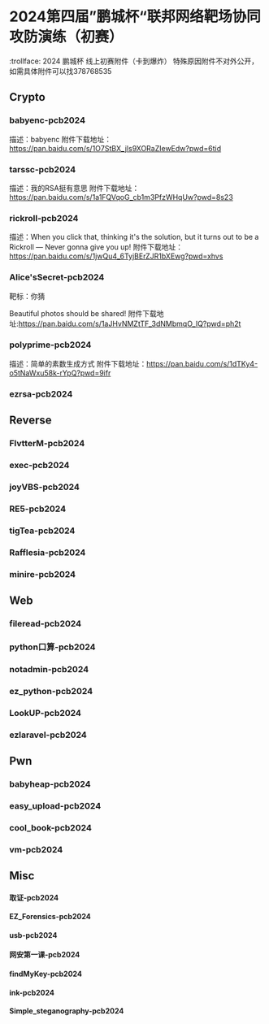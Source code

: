 # 2024第四届”鹏城杯“联邦网络靶场协同攻防演练（初赛）
 :trollface: 2024 鹏城杯 线上初赛附件（卡到爆炸）
 特殊原因附件不对外公开，如需具体附件可以找378768535

## Crypto

### babyenc-pcb2024

描述：babyenc 附件下载地址：https://pan.baidu.com/s/1O7StBX_jls9XORaZIewEdw?pwd=6tid

### tarssc-pcb2024

描述：我的RSA挺有意思 附件下载地址：https://pan.baidu.com/s/1a1FQVqoG_cb1m3PfzWHqUw?pwd=8s23

### rickroll-pcb2024

描述：When you click that, thinking it's the solution, but it turns out to be a Rickroll — Never gonna give you up! 附件下载地址：https://pan.baidu.com/s/1jwQu4_6TyjBErZJR1bXEwg?pwd=xhvs

### Alice'sSecret-pcb2024

靶标：你猜

Beautiful photos should be shared! 附件下载地址:https://pan.baidu.com/s/1aJHvNMZtTF_3dNMbmqO_IQ?pwd=ph2t

### polyprime-pcb2024

描述：简单的素数生成方式 附件下载地址：https://pan.baidu.com/s/1dTKy4-o5tNaWxu58k-rYpQ?pwd=9ifr

### ezrsa-pcb2024



## Reverse

### FlvtterM-pcb2024

### exec-pcb2024

### joyVBS-pcb2024

### RE5-pcb2024

### tigTea-pcb2024

### Rafflesia-pcb2024

### minire-pcb2024

## Web

### fileread-pcb2024

### python口算-pcb2024

### notadmin-pcb2024

### ez_python-pcb2024

### LookUP-pcb2024

### ezlaravel-pcb2024

## Pwn

### babyheap-pcb2024

### easy_upload-pcb2024

### cool_book-pcb2024

### vm-pcb2024

## Misc

#### 取证-pcb2024

#### EZ_Forensics-pcb2024

#### usb-pcb2024

#### 网安第一课-pcb2024

#### findMyKey-pcb2024

#### ink-pcb2024

#### Simple_steganography-pcb2024
